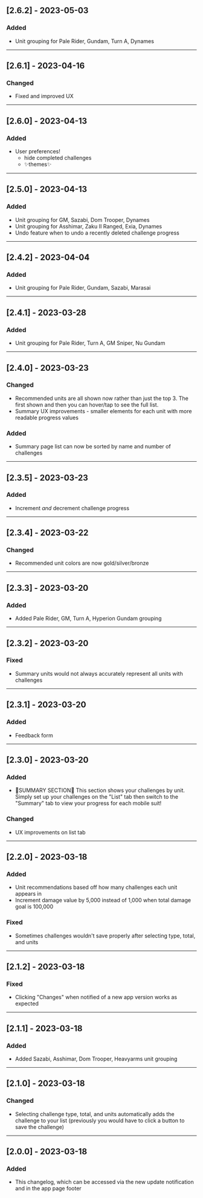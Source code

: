 ## [2.6.2] - 2023-05-03
### Added
- Unit grouping for Pale Rider, Gundam, Turn A, Dynames
---
## [2.6.1] - 2023-04-16
### Changed
- Fixed and improved UX 
---
## [2.6.0] - 2023-04-13
### Added
- User preferences!
  - hide completed challenges
  - ✨themes✨
---
## [2.5.0] - 2023-04-13
### Added
- Unit grouping for GM, Sazabi, Dom Trooper, Dynames
- Unit grouping for Asshimar, Zaku II Ranged, Exia, Dynames
- Undo feature when to undo a recently deleted challenge progress
---
## [2.4.2] - 2023-04-04
### Added
- Unit grouping for Pale Rider, Gundam, Sazabi, Marasai
---
## [2.4.1] - 2023-03-28
### Added
- Unit grouping for Pale Rider, Turn A, GM Sniper, Nu Gundam
---
## [2.4.0] - 2023-03-23
### Changed
- Recommended units are all shown now rather than just the top 3. The first shown and then you can hover/tap to see the full list.
- Summary UX improvements - smaller elements for each unit with more readable progress values
### Added
- Summary page list can now be sorted by name and number of challenges
---
## [2.3.5] - 2023-03-23
### Added
- Increment *and* decrement challenge progress
---
## [2.3.4] - 2023-03-22
### Changed
- Recommended unit colors are now gold/silver/bronze
---
## [2.3.3] - 2023-03-20
### Added
- Added Pale Rider, GM, Turn A, Hyperion Gundam grouping
---
## [2.3.2] - 2023-03-20
### Fixed
- Summary units would not always accurately represent all units with challenges
---
## [2.3.1] - 2023-03-20
### Added
- Feedback form
---
## [2.3.0] - 2023-03-20
### Added
- 🚨SUMMARY SECTION🚨 This section shows your challenges by unit. Simply set up your challenges on the "List" tab then switch to the "Summary" tab to view your progress for each mobile suit!
### Changed
- UX improvements on list tab
---
## [2.2.0] - 2023-03-18
### Added
- Unit recommendations based off how many challenges each unit appears in
- Increment damage value by 5,000 instead of 1,000 when total damage goal is 100,000
### Fixed
- Sometimes challenges wouldn't save properly after selecting type, total, and units
---
## [2.1.2] - 2023-03-18
### Fixed
- Clicking "Changes" when notified of a new app version works as expected
---
## [2.1.1] - 2023-03-18
### Added
- Added Sazabi, Asshimar, Dom Trooper, Heavyarms unit grouping
---
## [2.1.0] - 2023-03-18
### Changed
- Selecting challenge type, total, and units automatically adds the challenge to your list (previously you would have to click a button to save the challenge)
---
## [2.0.0] - 2023-03-18
### Added
- This changelog, which can be accessed via the new update notification and in the app page footer